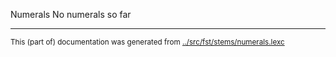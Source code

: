 Numerals
No numerals so far


* * *
<small>This (part of) documentation was generated from [../src/fst/stems/numerals.lexc](http://github.com/giellalt/lang-nds/blob/main/../src/fst/stems/numerals.lexc)</small>